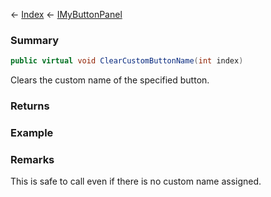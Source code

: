 ← [Index](Api-Index) ← [IMyButtonPanel](SpaceEngineers.Game.ModAPI.Ingame.IMyButtonPanel)

### Summary

```csharp
public virtual void ClearCustomButtonName(int index)
```

Clears the custom name of the specified button.

### Returns

### Example

### Remarks

This is safe to call even if there is no custom name assigned.

